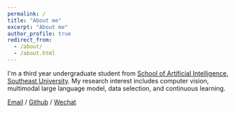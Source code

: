 ```yaml
---
permalink: /
title: "About me"
excerpt: "About me"
author_profile: true
redirect_from: 
  - /about/
  - /about.html
---
```


I'm a third year undergraduate student from [School of Artificial Intelligence]([https://cse.seu.edu.cn/]), [Southeast University](https://www.seu.edu.cn/). My research interest includes computer vision, multimodal large language model, data selection, and continuous learning.

[Email](213223047@seu.edu.cn) / [Github](https://github.com/Yuzhe1012) / [Wechat](../images/wechat.jpg)
